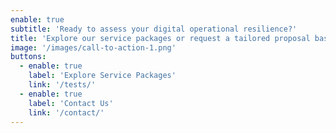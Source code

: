 ```yaml
---
enable: true
subtitle: 'Ready to assess your digital operational resilience?'
title: 'Explore our service packages or request a tailored proposal based on your DORA classification.'
image: '/images/call-to-action-1.png'
buttons:
  - enable: true
    label: 'Explore Service Packages'
    link: '/tests/'
  - enable: true
    label: 'Contact Us'
    link: '/contact/'
---
```

